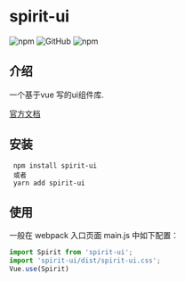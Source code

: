 # spirit-ui 
![npm](https://img.shields.io/npm/dm/spirit-ui)
![GitHub](https://img.shields.io/github/license/gaolei11/spirit-ui)
![npm](https://img.shields.io/npm/v/spirit-ui)
## 介绍
一个基于vue 写的ui组件库.

[官方文档](https://yuan204.github.io/spirit-ui/) 
## 安装
```
 npm install spirit-ui
 或者
 yarn add spirit-ui
```

## 使用
一般在 webpack 入口页面 main.js 中如下配置：
```javascript
import Spirit from 'spirit-ui';
import 'spirit-ui/dist/spirit-ui.css';
Vue.use(Spirit)
```

